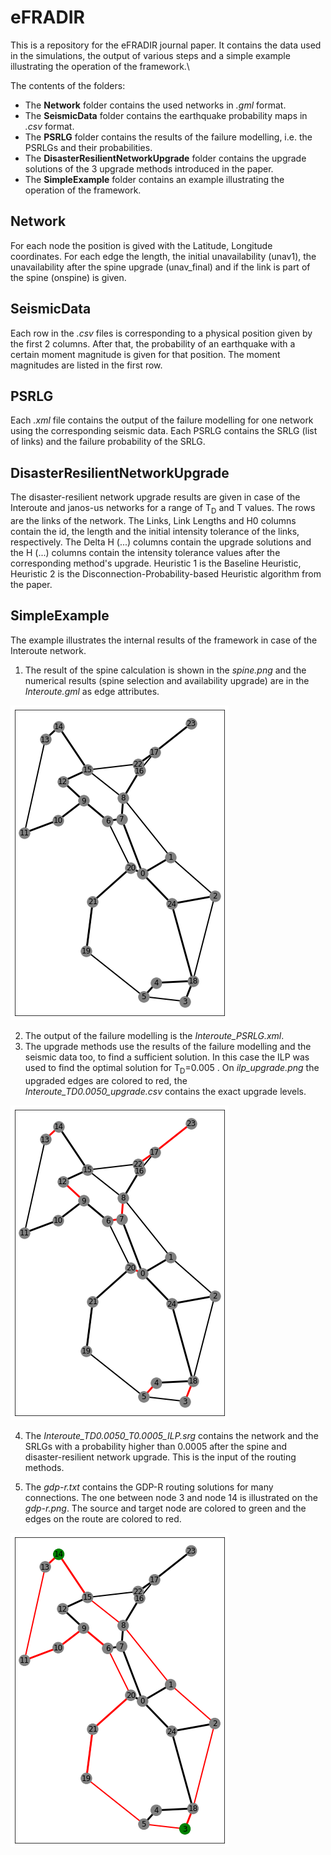 # eFRADIR

This is a repository for the eFRADIR journal paper.
It contains the data used in the simulations, the output of various steps and a simple example illustrating the operation of the framework.\

The contents of the folders:
- The **Network** folder contains the used networks in *.gml* format.
- The **SeismicData** folder contains the earthquake probability maps in *.csv* format.
- The **PSRLG** folder contains the results of the failure modelling, i.e. the PSRLGs and their probabilities.
- The **DisasterResilientNetworkUpgrade** folder contains the upgrade solutions of the 3 upgrade methods introduced in the paper.
- The **SimpleExample** folder contains an example illustrating the operation of the framework.

## Network
For each node the position is gived with the Latitude, Longitude coordinates.
For each edge the length, the initial unavailability (unav1), the unavailability after the spine upgrade (unav_final) and if the link is part of the spine (onspine) is given.

## SeismicData
Each row in the *.csv* files is corresponding to a physical position given by the first 2 columns. After that, the probability of an earthquake with a certain moment magnitude is given for that position. The moment magnitudes are listed in the first row.

## PSRLG
Each *.xml* file contains the output of the failure modelling for one network using the corresponding seismic data. Each PSRLG contains the SRLG (list of links) and the failure probability of the SRLG.

## DisasterResilientNetworkUpgrade
The disaster-resilient network upgrade results are given in case of the Interoute and janos-us networks for a range of T<sub>D</sub> and T values. The rows are the links of the network. The Links, Link Lengths and H0 columns contain the id, the length and the initial intensity tolerance of the links, respectively. The Delta H (...) columns contain the upgrade solutions and the H (...) columns contain the intensity tolerance values after the corresponding method's upgrade. Heuristic 1 is the Baseline Heuristic, Heuristic 2 is the Disconnection-Probability-based Heuristic algorithm from the paper.

## SimpleExample
The example illustrates the internal results of the framework in case of the Interoute network.
1. The result of the spine calculation is shown in the *spine.png* and the numerical results (spine selection and availability upgrade) are in the *Interoute.gml* as edge attributes.

![The edges on the spine are represented as thick lines](SimpleExample/spine.png)

2. The output of the failure modelling is the *Interoute_PSRLG.xml*.
3. The upgrade methods use the results of the failure modelling and the seismic data too, to find a sufficient solution. In this case the ILP was used to find the optimal solution for T<sub>D</sub>=0.005 . On *ilp_upgrade.png* the upgraded edges are colored to red, the *Interoute_TD0.0050_upgrade.csv* contains the exact upgrade levels.

![The upgraded edges are colored to red](SimpleExample/ilp_upgrade.png)

4. The *Interoute_TD0.0050_T0.0005_ILP.srg* contains the network and the SRLGs with a probability higher than 0.0005 after the spine and disaster-resilient network upgrade. This is the input of the routing methods.

5. The *gdp-r.txt* contains the GDP-R routing solutions for many connections. The one between node 3 and node 14 is illustrated on the *gdp-r.png*. The source and target node are colored to green and the edges on the route are colored to red.

![The edges on the route are colored to red](SimpleExample/gdp-r.png)
